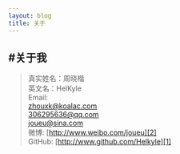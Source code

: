 ```yaml
---
layout: blog
title: 关于
---
```


#关于我
-----------

>真实姓名：周晓楷  
英文名：HelKyle  
Email:	
<zhouxk@koalac.com>  
<306295636@qq.com>  
<joueu@sina.com>   
微博:
[http://www.weibo.com/joueu][2]  
GitHub:
[http://www.github.com/Helkyle][1] 

[1]:http://www.github.com/Helkyle
[2]:http://www.weibo.com/joueu



	